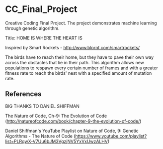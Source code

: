 # CC_Final_Project
Creative Coding Final Project. The project demonstrates machine learning through genetic algorithm.

Title: HOME IS WHERE THE HEART IS

Inspired by Smart Rockets - http://www.blprnt.com/smartrockets/

The birds have to reach their home, but they have to pave their own way across the obstacles that lie in their path.
This algorithm allows new populations to respawn every certain number of frames and with a greater fitness rate to reach the birds' nest with a specified amount of mutation rate.

## References
BIG THANKS TO DANIEL SHIFFMAN

The Nature of Code, Ch-9: The Evolution of Code (http://natureofcode.com/book/chapter-9-the-evolution-of-code/)

Daniel Shiffman's YouTube Playlist on Nature of Code, 9: Genetic Algorithms - The Nature of Code
(https://www.youtube.com/playlist?list=PLRqwX-V7Uu6bJM3VgzjNV5YxVxUwzALHV)
